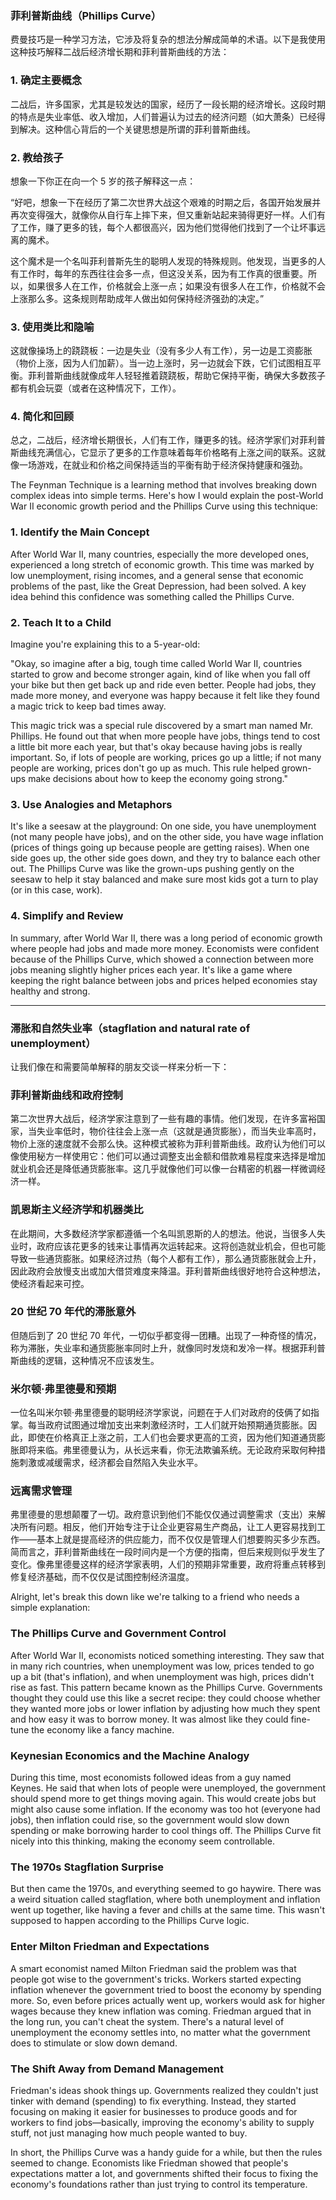 ### 菲利普斯曲线（Phillips Curve）

费曼技巧是一种学习方法，它涉及将复杂的想法分解成简单的术语。以下是我使用这种技巧解释二战后经济增长期和菲利普斯曲线的方法：

### 1. 确定主要概念

二战后，许多国家，尤其是较发达的国家，经历了一段长期的经济增长。这段时期的特点是失业率低、收入增加，人们普遍认为过去的经济问题（如大萧条）已经得到解决。这种信心背后的一个关键思想是所谓的菲利普斯曲线。

### 2. 教给孩子

想象一下你正在向一个 5 岁的孩子解释这一点：

“好吧，想象一下在经历了第二次世界大战这个艰难的时期之后，各国开始发展并再次变得强大，就像你从自行车上摔下来，但又重新站起来骑得更好一样。人们有了工作，赚了更多的钱，每个人都很高兴，因为他们觉得他们找到了一个让坏事远离的魔术。

这个魔术是一个名叫菲利普斯先生的聪明人发现的特殊规则。他发现，当更多的人有工作时，每年的东西往往会多一点，但这没关系，因为有工作真的很重要。所以，如果很多人在工作，价格就会上涨一点；如果没有很多人在工作，价格就不会上涨那么多。这条规则帮助成年人做出如何保持经济强劲的决定。”

### 3. 使用类比和隐喻

这就像操场上的跷跷板：一边是失业（没有多少人有工作），另一边是工资膨胀（物价上涨，因为人们加薪）。当一边上涨时，另一边就会下跌，它们试图相互平衡。菲利普斯曲线就像成年人轻轻推着跷跷板，帮助它保持平衡，确保大多数孩子都有机会玩耍（或者在这种情况下，工作）。

### 4. 简化和回顾

总之，二战后，经济增长期很长，人们有工作，赚更多的钱。经济学家们对菲利普斯曲线充满信心，它显示了更多的工作意味着每年价格略有上涨之间的联系。这就像一场游戏，在就业和价格之间保持适当的平衡有助于经济保持健康和强劲。

The Feynman Technique is a learning method that involves breaking down complex ideas into simple terms. Here's how I would explain the post-World War II economic growth period and the Phillips Curve using this technique:

### 1. Identify the Main Concept

After World War II, many countries, especially the more developed ones, experienced a long stretch of economic growth. This time was marked by low unemployment, rising incomes, and a general sense that economic problems of the past, like the Great Depression, had been solved. A key idea behind this confidence was something called the Phillips Curve.

### 2. Teach It to a Child

Imagine you're explaining this to a 5-year-old:

"Okay, so imagine after a big, tough time called World War II, countries started to grow and become stronger again, kind of like when you fall off your bike but then get back up and ride even better. People had jobs, they made more money, and everyone was happy because it felt like they found a magic trick to keep bad times away.

This magic trick was a special rule discovered by a smart man named Mr. Phillips. He found out that when more people have jobs, things tend to cost a little bit more each year, but that's okay because having jobs is really important. So, if lots of people are working, prices go up a little; if not many people are working, prices don't go up as much. This rule helped grown-ups make decisions about how to keep the economy going strong."

### 3. Use Analogies and Metaphors

It's like a seesaw at the playground: On one side, you have unemployment (not many people have jobs), and on the other side, you have wage inflation (prices of things going up because people are getting raises). When one side goes up, the other side goes down, and they try to balance each other out. The Phillips Curve was like the grown-ups pushing gently on the seesaw to help it stay balanced and make sure most kids got a turn to play (or in this case, work).

### 4. Simplify and Review

In summary, after World War II, there was a long period of economic growth where people had jobs and made more money. Economists were confident because of the Phillips Curve, which showed a connection between more jobs meaning slightly higher prices each year. It's like a game where keeping the right balance between jobs and prices helped economies stay healthy and strong.

---

### 滞胀和自然失业率（stagflation and natural rate of unemployment）

让我们像在和需要简单解释的朋友交谈一样来分析一下：

### 菲利普斯曲线和政府控制

第二次世界大战后，经济学家注意到了一些有趣的事情。他们发现，在许多富裕国家，当失业率低时，物价往往会上涨一点（这就是通货膨胀），而当失业率高时，物价上涨的速度就不会那么快。这种模式被称为菲利普斯曲线。政府认为他们可以像使用秘方一样使用它：他们可以通过调整支出金额和借款难易程度来选择是增加就业机会还是降低通货膨胀率。这几乎就像他们可以像一台精密的机器一样微调经济一样。

### 凯恩斯主义经济学和机器类比

在此期间，大多数经济学家都遵循一个名叫凯恩斯的人的想法。他说，当很多人失业时，政府应该花更多的钱来让事情再次运转起来。这将创造就业机会，但也可能导致一些通货膨胀。如果经济过热（每个人都有工作），那么通货膨胀就会上升，因此政府会放慢支出或加大借贷难度来降温。菲利普斯曲线很好地符合这种想法，使经济看起来可控。

### 20 世纪 70 年代的滞胀意外

但随后到了 20 世纪 70 年代，一切似乎都变得一团糟。出现了一种奇怪的情况，称为滞胀，失业率和通货膨胀率同时上升，就像同时发烧和发冷一样。根据菲利普斯曲线的逻辑，这种情况不应该发生。

### 米尔顿·弗里德曼和预期

一位名叫米尔顿·弗里德曼的聪明经济学家说，问题在于人们对政府的伎俩了如指掌。每当政府试图通过增加支出来刺激经济时，工人们就开始预期通货膨胀。因此，即使在价格真正上涨之前，工人们也会要求更高的工资，因为他们知道通货膨胀即将来临。弗里德曼认为，从长远来看，你无法欺骗系统。无论政府采取何种措施刺激或减缓需求，经济都会自然陷入失业水平。

### 远离需求管理

弗里德曼的思想颠覆了一切。政府意识到他们不能仅仅通过调整需求（支出）来解决所有问题。相反，他们开始专注于让企业更容易生产商品，让工人更容易找到工作——基本上就是提高经济的供应能力，而不仅仅是管理人们想要购买多少东西。
简而言之，菲利普斯曲线在一段时间内是一个方便的指南，但后来规则似乎发生了变化。像弗里德曼这样的经济学家表明，人们的预期非常重要，政府将重点转移到修复经济基础，而不仅仅是试图控制经济温度。

Alright, let's break this down like we're talking to a friend who needs a simple explanation:

### The Phillips Curve and Government Control

After World War II, economists noticed something interesting. They saw that in many rich countries, when unemployment was low, prices tended to go up a bit (that's inflation), and when unemployment was high, prices didn't rise as fast. This pattern became known as the Phillips Curve. Governments thought they could use this like a secret recipe: they could choose whether they wanted more jobs or lower inflation by adjusting how much they spent and how easy it was to borrow money. It was almost like they could fine-tune the economy like a fancy machine.

### Keynesian Economics and the Machine Analogy

During this time, most economists followed ideas from a guy named Keynes. He said that when lots of people were unemployed, the government should spend more to get things moving again. This would create jobs but might also cause some inflation. If the economy was too hot (everyone had jobs), then inflation could rise, so the government would slow down spending or make borrowing harder to cool things off. The Phillips Curve fit nicely into this thinking, making the economy seem controllable.

### The 1970s Stagflation Surprise

But then came the 1970s, and everything seemed to go haywire. There was a weird situation called stagflation, where both unemployment and inflation went up together, like having a fever and chills at the same time. This wasn't supposed to happen according to the Phillips Curve logic.

### Enter Milton Friedman and Expectations

A smart economist named Milton Friedman said the problem was that people got wise to the government's tricks. Workers started expecting inflation whenever the government tried to boost the economy by spending more. So, even before prices actually went up, workers would ask for higher wages because they knew inflation was coming. Friedman argued that in the long run, you can't cheat the system. There's a natural level of unemployment the economy settles into, no matter what the government does to stimulate or slow down demand.

### The Shift Away from Demand Management

Friedman's ideas shook things up. Governments realized they couldn't just tinker with demand (spending) to fix everything. Instead, they started focusing on making it easier for businesses to produce goods and for workers to find jobs—basically, improving the economy's ability to supply stuff, not just managing how much people wanted to buy.

In short, the Phillips Curve was a handy guide for a while, but then the rules seemed to change. Economists like Friedman showed that people's expectations matter a lot, and governments shifted their focus to fixing the economy's foundations rather than just trying to control its temperature.
